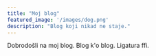 ```yaml
---
title: "Moj blog"
featured_image: '/images/dog.png'
description: "Blog koji nikad ne staje."
---
```


Dobrodošli na moj blog. Blog k'o blog. Ligatura ffi.
